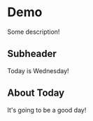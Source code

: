 # Demo

Some description!

## Subheader

Today is Wednesday! 

## About Today

It's going to be a good day!